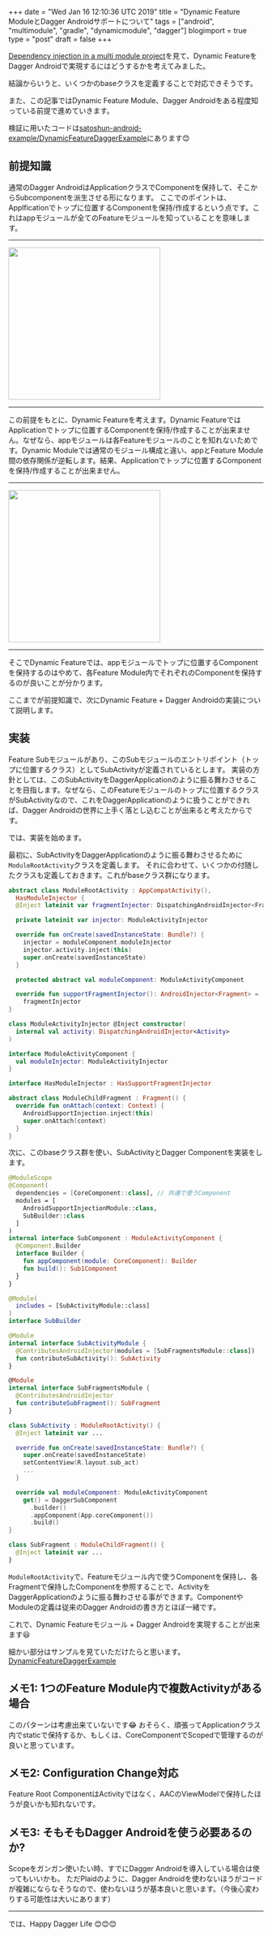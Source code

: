 +++
date = "Wed Jan 16 12:10:36 UTC 2019"
title = "Dynamic Feature ModuleとDagger Androidサポートについて"
tags = ["android", "multimodule", "gradle", "dynamicmodule", "dagger"]
blogimport = true
type = "post"
draft = false
+++

[Dependency injection in a multi module project](https://medium.com/@keyboardsurfer/dependency-injection-in-a-multi-module-project-1a09511c14b7)を見て、Dynamic FeatureをDagger Androidで実現するにはどうするかを考えてみました。

結論からいうと、いくつかのbaseクラスを定義することで対応できそうです。

また、この記事ではDynamic Feature Module、Dagger Androidをある程度知っている前提で進めていきます。

検証に用いたコードは[satoshun-android-example/DynamicFeatureDaggerExample](https://github.com/satoshun-android-example/DynamicFeatureDaggerExample)にあります😊

## 前提知識

通常のDagger AndroidはApplicationクラスでComponentを保持して、そこからSubcomponentを派生させる形になります。
ここでのポイントは、Applficationでトップに位置するComponentを保持/作成するという点です。これはappモジュールが全てのFeatureモジュールを知っていることを意味します。

---

<img src="https://www.plantuml.com/plantuml/svg/SoWkIImgAStDuU8goIp9ILLukc_oixbB7pUkUx9lxjErCvxEtip5bPoVMv2VbvfNeX2TM53mk7dHuwOTZvkNFcxUyxXvTQn2Oh42K1XPrUEchO-RfnbYKrbSccI8gTG8Xr8ZBYukeDaAkYdvvNcwTX3TQ090DGwfUIb0Fm00" width=300>

---

この前提をもとに、Dynamic Featureを考えます。Dynamic FeatureではApplicationでトップに位置するComponentを保持/作成することが出来ません。なぜなら、appモジュールは各Featureモジュールのことを知れないためです。Dynamic Moduleでは通常のモジュール構成と違い、appとFeature Module間の依存関係が逆転します。結果、Applicationでトップに位置するComponentを保持/作成することが出来ません。

---

<img src="https://www.plantuml.com/plantuml/svg/SoWkIImgAStDuU8goIp9ILLmgSnBpCrCLd1BJImfBKfztBZkoRwvJzVEU3fxCnTNSdvkGNvUQbw9GdHYGS7ZvaMFctOyRbxwk7dFu-RLiGg9nGf0OMHLZvksFcwUPeXDPN5faY6cKYCSIesukBX0EXHqK_BBytJjm1Q1n544k1nIyrA0dW40" width=300>

---

そこでDynamic Featureでは、appモジュールでトップに位置するComponentを保持するのはやめて、各Feature Module内でそれぞれのComponentを保持するのが良いことが分かります。

ここまでが前提知識で、次にDynamic Feature + Dagger Androidの実装について説明します。

## 実装

Feature Subモジュールがあり、このSubモジュールのエントリポイント（トップに位置するクラス）としてSubActivityが定義されているとします。
実装の方針としては、このSubActivityをDaggerApplicationのように振る舞わさせることを目指します。なぜなら、このFeatureモジュールのトップに位置するクラスがSubActivityなので、これをDaggerApplicationのように扱うことができれば、Dagger Androidの世界に上手く落とし込むことが出来ると考えたからです。

では、実装を始めます。

最初に、SubActivityをDaggerApplicationのように振る舞わさせるために`ModuleRootActivity`クラスを定義します。
それに合わせて、いくつかの付随したクラスも定義しておきます。これがbaseクラス群になります。

```kotlin
abstract class ModuleRootActivity : AppCompatActivity(),
  HasModuleInjector {
  @Inject lateinit var fragmentInjector: DispatchingAndroidInjector<Fragment>

  private lateinit var injector: ModuleActivityInjector

  override fun onCreate(savedInstanceState: Bundle?) {
    injector = moduleComponent.moduleInjector
    injector.activity.inject(this)
    super.onCreate(savedInstanceState)
  }

  protected abstract val moduleComponent: ModuleActivityComponent

  override fun supportFragmentInjector(): AndroidInjector<Fragment> =
    fragmentInjector
}

class ModuleActivityInjector @Inject constructor(
  internal val activity: DispatchingAndroidInjector<Activity>
)

interface ModuleActivityComponent {
  val moduleInjector: ModuleActivityInjector
}

interface HasModuleInjector : HasSupportFragmentInjector

abstract class ModuleChildFragment : Fragment() {
  override fun onAttach(context: Context) {
    AndroidSupportInjection.inject(this)
    super.onAttach(context)
  }
}
```

次に、このbaseクラス群を使い、SubActivityとDagger Componentを実装をします。

```kotlin
@ModuleScope
@Component(
  dependencies = [CoreComponent::class], // 共通で使うComponent
  modules = [
    AndroidSupportInjectionModule::class,
    SubBuilder::class
  ]
)
internal interface SubComponent : ModuleActivityComponent {
  @Component.Builder
  interface Builder {
    fun appComponent(module: CoreComponent): Builder
    fun build(): Sub1Component
  }
}

@Module(
  includes = [SubActivityModule::class]
)
interface SubBuilder

@Module
internal interface SubActivityModule {
  @ContributesAndroidInjector(modules = [SubFragmentsModule::class])
  fun contributeSubActivity(): SubActivity
}

@Module
internal interface SubFragmentsModule {
  @ContributesAndroidInjector
  fun contributeSubFragment(): SubFragment
}

class SubActivity : ModuleRootActivity() {
  @Inject lateinit var ...

  override fun onCreate(savedInstanceState: Bundle?) {
    super.onCreate(savedInstanceState)
    setContentView(R.layout.sub_act)
    ...
  }

  override val moduleComponent: ModuleActivityComponent
    get() = DaggerSubComponent
      .builder()
      .appComponent(App.coreComponent())
      .build()
}

class SubFragment : ModuleChildFragment() {
  @Inject lateinit var ...
}
```

`ModuleRootActivity`で、Featureモジュール内で使うComponentを保持し、各Fragmentで保持したComponentを参照することで、ActivityをDaggerApplicationのように振る舞わさせる事ができます。ComponentやModuleの定義は従来のDagger Androidの書き方とほぼ一緒です。

これで、Dynamic Featureモジュール + Dagger Androidを実現することが出来ます😃

細かい部分はサンプルを見ていただけたらと思います。[DynamicFeatureDaggerExample](https://github.com/satoshun-android-example/DynamicFeatureDaggerExample)

## メモ1: 1つのFeature Module内で複数Activityがある場合

このパターンは考慮出来ていないです😂
おそらく、頑張ってApplicationクラス内でstaticで保持するか、もしくは、CoreComponentでScopedで管理するのが良いと思っています。

## メモ2: Configuration Change対応

Feature Root ComponentはActivityではなく、AACのViewModelで保持したほうが良いかも知れないです。

## メモ3: そもそもDagger Androidを使う必要あるのか?

Scopeをガンガン使いたい時、すでにDagger Androidを導入している場合は使ってもいいかも。
ただPlaidのように、Dagger Androidを使わないほうがコードが複雑にならなそうなので、使わないほうが基本良いと思います。（今後心変わりする可能性は大いにあります）

---

では、Happy Dagger Life 😊😊😊
